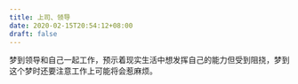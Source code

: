 ```yaml
---
title: 上司、领导
date: 2020-02-15T20:54:12+08:00
draft: false
---
```


梦到领导和自己一起工作，预示着现实生活中想发挥自己的能力但受到阻挠，梦到这个梦时还要注意工作上可能将会惹麻烦。<br>
